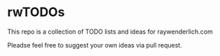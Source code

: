 # rwTODOs

This repo is a collection of TODO lists and ideas for raywenderlich.com

Pleadse feel free to suggest your own ideas via pull request.
